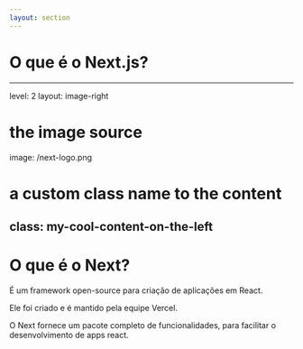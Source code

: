 ```yaml
---
layout: section
---
```


# O que é o Next.js?


---
level: 2
layout: image-right

# the image source
image: /next-logo.png

# a custom class name to the content
class: my-cool-content-on-the-left
---

# O que é o Next?

É um framework open-source para criação de aplicações em React.

Ele foi criado e é mantido pela equipe Vercel.

O Next fornece um pacote completo de funcionalidades, para facilitar o desenvolvimento de apps react.